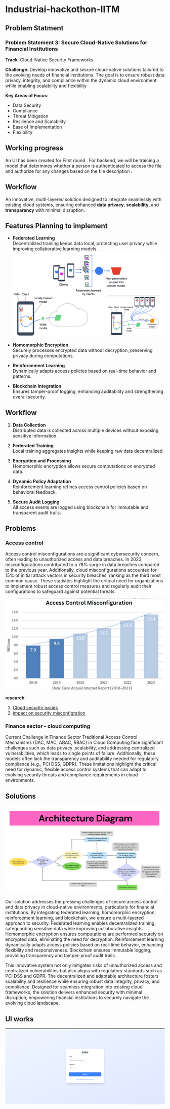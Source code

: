 # Industriai-hackothon-IITM
 

## Problem Statment 
### Problem Statement 3: Secure Cloud-Native Solutions for Financial Institutions
**Track**: Cloud-Native Security Frameworks

**Challenge**: Develop innovative and secure cloud-native solutions tailored to the evolving needs of financial
institutions. The goal is to ensure robust data privacy, integrity, and compliance within the
dynamic cloud environment while enabling scalability and flexibility

**Key Areas of Focus**:
- Data Security
- Compliance
- Threat Mitigation
- Resilience and Scalability
- Ease of Implementation
- Flexibility

## Working progress
An UI has been created for First round . For backend, we will be training a model that determines whether a person is authenticated to access the file and authorize for any changes based on the file description .

## Workflow


An innovative, multi-layered solution designed to integrate seamlessly with existing cloud systems, ensuring enhanced **data privacy**, **scalability**, and **transparency** with minimal disruption.

## Features Planning to implement 

- **Federated Learning**  
  Decentralized training keeps data local, protecting user privacy while improving collaborative learning models.
  ![fed](./images/image.png)

- **Homomorphic Encryption**  
  Securely processes encrypted data without decryption, preserving privacy during computations.

- **Reinforcement Learning**  
  Dynamically adapts access policies based on real-time behavior and patterns.

- **Blockchain Integration**  
  Ensures tamper-proof logging, enhancing auditability and strengthening overall security.

## Workflow

1. **Data Collection**  
   Distributed data is collected across multiple devices without exposing sensitive information.

2. **Federated Training**  
   Local training aggregates insights while keeping raw data decentralized.

3. **Encryption and Processing**  
   Homomorphic encryption allows secure computations on encrypted data.

4. **Dynamic Policy Adaptation**  
   Reinforcement learning refines access control policies based on behavioral feedback.

5. **Secure Audit Logging**  
   All access events are logged using blockchain for immutable and transparent audit trails.
## Problems
### Access control
Access control misconfigurations are a significant cybersecurity concern, often leading to unauthorized access and data breaches. In 2023, misconfigurations contributed to a 78% surge in data breaches compared to the previous year.  Additionally, cloud misconfigurations accounted for 15% of initial attack vectors in security breaches, ranking as the third most common cause.  These statistics highlight the critical need for organizations to implement robust access control measures and regularly audit their configurations to safeguard against potential threats.

![image](./images/stat.png)

**research**:
1. [Cloud security issues](https://www.strongdm.com/blog/cloud-security-statistics?utm_source=chatgpt.com)
2. [impact on security misconfigration](https://gitprotect.io/blog/the-impact-of-security-misconfigurations-on-data-breach-incidents/?utm_source=chatgpt.com)
 
 ### Finance sector - cloud computing
 Current Challenge in Finance Sector
Traditional Access Control Mechanisms (DAC, MAC, ABAC, RBAC) in Cloud Computing face significant challenges such as data privacy ,scalability, and addressing centralized vulnerabilities, which leads to single points of failure. Additionally, these models often lack the transparency and auditability needed for regulatory compliance (e.g., PCI DSS, GDPR). These limitations highlight the critical need for dynamic, flexible access control systems that can adapt to evolving security threats and compliance requirements in cloud environments.

## Solutions
![image](./images/image%20copy.png)


Our solution addresses the pressing challenges of secure access control and data privacy in cloud-native environments, particularly for financial institutions. By integrating federated learning, homomorphic encryption, reinforcement learning, and blockchain, we ensure a multi-layered approach to security. Federated learning enables decentralized training, safeguarding sensitive data while improving collaborative insights. Homomorphic encryption ensures computations are performed securely on encrypted data, eliminating the need for decryption. Reinforcement learning dynamically adapts access policies based on real-time behavior, enhancing flexibility and responsiveness. Blockchain ensures immutable logging, providing transparency and tamper-proof audit trails.

This innovative system not only mitigates risks of unauthorized access and centralized vulnerabilities but also aligns with regulatory standards such as PCI DSS and GDPR. The decentralized and adaptable architecture fosters scalability and resilience while ensuring robust data integrity, privacy, and compliance. Designed for seamless integration into existing cloud frameworks, the solution delivers enhanced security with minimal disruption, empowering financial institutions to securely navigate the evolving cloud landscape.

## UI works 
![image](./images/image%20copy%202.png)

